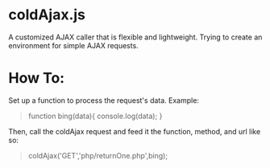 # coldAjax.js

A customized AJAX caller that is flexible and lightweight. Trying to create an environment for simple AJAX requests.

# How To:
Set up a function to process the request's data. Example:

>function bing(data){
>    console.log(data);
>}

Then, call the coldAjax request and feed it the function, method, and url like so:

>coldAjax('GET','php/returnOne.php',bing);
